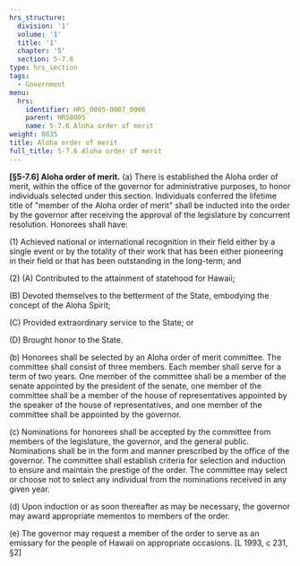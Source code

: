 ```yaml
---
hrs_structure:
  division: '1'
  volume: '1'
  title: '1'
  chapter: '5'
  section: 5-7.6
type: hrs_section
tags:
  - Government
menu:
  hrs:
    identifier: HRS_0005-0007_0006
    parent: HRS0005
    name: 5-7.6 Aloha order of merit
weight: 8035
title: Aloha order of merit
full_title: 5-7.6 Aloha order of merit
---
```

**[§5-7.6] Aloha order of merit.** (a) There is established the Aloha order of merit, within the office of the governor for administrative purposes, to honor individuals selected under this section. Individuals conferred the lifetime title of "member of the Aloha order of merit" shall be inducted into the order by the governor after receiving the approval of the legislature by concurrent resolution. Honorees shall have:

(1) Achieved national or international recognition in their field either by a single event or by the totality of their work that has been either pioneering in their field or that has been outstanding in the long-term; and

(2) (A) Contributed to the attainment of statehood for Hawaii;

(B) Devoted themselves to the betterment of the State, embodying the concept of the Aloha Spirit;

(C) Provided extraordinary service to the State; or

(D) Brought honor to the State.

(b) Honorees shall be selected by an Aloha order of merit committee. The committee shall consist of three members. Each member shall serve for a term of two years. One member of the committee shall be a member of the senate appointed by the president of the senate, one member of the committee shall be a member of the house of representatives appointed by the speaker of the house of representatives, and one member of the committee shall be appointed by the governor.

(c) Nominations for honorees shall be accepted by the committee from members of the legislature, the governor, and the general public. Nominations shall be in the form and manner prescribed by the office of the governor. The committee shall establish criteria for selection and induction to ensure and maintain the prestige of the order. The committee may select or choose not to select any individual from the nominations received in any given year.

(d) Upon induction or as soon thereafter as may be necessary, the governor may award appropriate mementos to members of the order.

(e) The governor may request a member of the order to serve as an emissary for the people of Hawaii on appropriate occasions. [L 1993, c 231, §2]